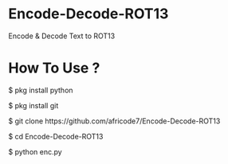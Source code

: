 # Encode-Decode-ROT13
Encode &amp; Decode Text to ROT13

<h1><b> How To Use ? </b></h1>
<p> $ pkg install python </p>
<p> $ pkg install git </p>
<p> $ git clone https://github.com/africode7/Encode-Decode-ROT13 </p>
<p> $ cd Encode-Decode-ROT13 </p>
<p> $ python enc.py </p>
